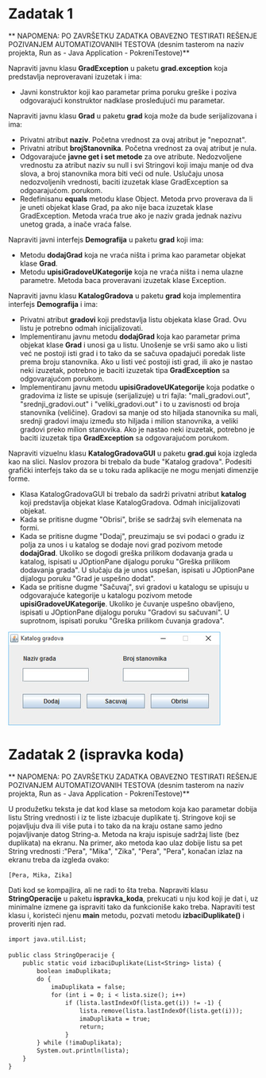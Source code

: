 # Zadatak 1

** NAPOMENA: PO ZAVRŠETKU ZADATKA OBAVEZNO TESTIRATI REŠENJE POZIVANJEM AUTOMATIZOVANIH TESTOVA (desnim tasterom na naziv projekta, Run as - Java Application - PokreniTestove)**

Napraviti javnu klasu **GradException** u paketu **grad.exception** koja predstavlja neproveravani izuzetak i ima:
- Javni konstruktor koji kao parametar prima poruku greške i poziva odgovarajući konstruktor nadklase prosleđujući mu parametar.

Napraviti javnu klasu **Grad** u paketu **grad** koja može da bude serijalizovana i ima:
- Privatni atribut **naziv**. Početna vrednost za ovaj atribut je "nepoznat".
- Privatni atribut **brojStanovnika**. Početna vrednost za ovaj atribut je nula.
- Odgovarajuće **javne get i set metode** za ove atribute. Nedozvoljene vrednostu za atribut naziv su null i svi Stringovi koji imaju manje od dva slova, a broj stanovnika mora biti veći od nule. Uslučaju unosa nedozvoljenih vrednosti, baciti izuzetak klase GradException sa odgoarajućom. porukom.
- Redefinisanu **equals** metodu klase Object. Metoda prvo proverava da li je uneti objekat klase Grad, pa ako nije baca izuzetak klase GradException. Metoda vraća true ako je naziv grada jednak nazivu unetog grada, a inače vraća false.

Napraviti javni interfejs **Demografija** u paketu **grad** koji ima:
- Metodu **dodajGrad** koja ne vraća ništa i prima kao parametar objekat klase **Grad**.
- Metodu **upisiGradoveUKategorije** koja ne vraća ništa i nema ulazne parametre. Metoda baca proveravani izuzetak klase Exception.

Napraviti javnu klasu **KatalogGradova** u paketu **grad** koja implementira interfejs **Demografija** i ima:
- Privatni atribut **gradovi** koji predstavlja listu objekata klase Grad. Ovu listu je potrebno odmah inicijalizovati.
- Implementiranu javnu metodu **dodajGrad** koja kao parametar prima objekat klase **Grad** i unosi ga u listu. Unošenje se vrši samo ako u listi već ne postoji isti grad i to tako da se sačuva opadajući poredak liste prema broju stanovnika. Ako u listi već postoji isti grad, ili ako je nastao neki izuzetak, potrebno je baciti izuzetak tipa **GradException** sa odgovarajućom porukom.
- Implementiranu javnu metodu **upisiGradoveUKategorije** koja podatke o gradovima iz liste se upisuje (serijalizuje) u tri fajla: "mali\_gradovi.out", "srednji\_gradovi.out" i "veliki\_gradovi.out" i to u zavisnosti od broja stanovnika (veličine). Gradovi sa manje od sto hiljada stanovnika su mali, srednji gradovi imaju između sto hiljada i milion stanovnika, a veliki gradovi preko milion stanovika. Ako je nastao neki izuzetak, potrebno je baciti izuzetak tipa **GradException** sa odgovarajućom porukom.

Napraviti vizuelnu klasu **KatalogGradovaGUI** u paketu **grad.gui** koja izgleda kao na slici. Naslov prozora bi trebalo da bude "Katalog gradova". Podesiti grafički interfejs tako da se u toku rada aplikacije ne mogu menjati dimenzije forme.
- Klasa KatalogGradovaGUI bi trebalo da sadrži privatni atribut **katalog** koji predstavlja objekat klase KatalogGradova. Odmah inicijalizovati objekat.
- Kada se pritisne dugme "Obrisi", briše se sadržaj svih elemenata na formi.
- Kada se pritisne dugme "Dodaj", preuzimaju se svi podaci o gradu iz polja za unos i u katalog se dodaje novi grad pozivom metode **dodajGrad**. Ukoliko se dogodi greška prilikom dodavanja grada u katalog, ispisati u JOptionPane dijalogu poruku "Greška prilikom dodavanja grada". U slučaju da je unos uspešan, ispisati u JOptionPane dijalogu poruku "Grad je uspešno dodat".
- Kada se pritisne dugme "Sačuvaj", svi gradovi u katalogu se upisuju u odgovarajuće kategorije u katalogu pozivom metode **upisiGradoveUKategorije**. Ukoliko je čuvanje uspešno obavljeno, ispisati u JOptionPane dijalogu poruku "Gradovi su sačuvani". U suprotnom, ispisati poruku "Greška prilikom čuvanja gradova".

![Alt text](../images/gradovi.jpg?raw=true "Title")

# Zadatak 2 (ispravka koda)

** NAPOMENA: PO ZAVRŠETKU ZADATKA OBAVEZNO TESTIRATI REŠENJE POZIVANJEM AUTOMATIZOVANIH TESTOVA (desnim tasterom na naziv projekta, Run as - Java Application - PokreniTestove)**

U produžetku teksta je dat kod klase sa metodom koja kao parametar dobija listu String vrednosti i iz te liste izbacuje duplikate tj. Stringove koji se pojavljuju dva ili više puta i to tako da na kraju ostane samo jedno pojavljivanje datog String-a. Metoda na kraju ispisuje sadržaj liste (bez duplikata) na ekranu. Na primer, ako metoda kao ulaz dobije listu sa pet String vrednosti :"Pera", "Mika", "Zika", "Pera", "Pera", konačan izlaz na ekranu treba da izgleda ovako:

	[Pera, Mika, Zika]

Dati kod se kompajlira, ali ne radi to šta treba. Napraviti klasu **StringOperacije** u paketu **ispravka_koda**, prekucati u nju kod koji je dat i, uz minimalne izmene ga ispraviti tako da funkcioniše kako treba. Napraviti test klasu i, koristeći njenu **main** metodu, pozvati metodu **izbaciDuplikate()** i proveriti njen rad.

	import java.util.List;
	
	public class StringOperacije {
		public static void izbaciDuplikate(List<String> lista) {
			boolean imaDuplikata;
			do {
				imaDuplikata = false;
				for (int i = 0; i < lista.size(); i++)
					if (lista.lastIndexOf(lista.get(i)) != -1) {
						lista.remove(lista.lastIndexOf(lista.get(i)));
						imaDuplikata = true;
						return;
					}
			} while (!imaDuplikata);
			System.out.println(lista);
		}
	}